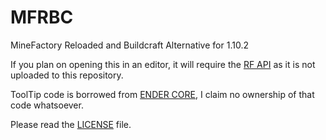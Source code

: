 # MFRBC
MineFactory Reloaded and Buildcraft Alternative for 1.10.2

If you plan on opening this in an editor, it will require the [RF API](https://github.com/CoFH/RedstoneFlux-API) as it is not uploaded to this repository.

ToolTip code is borrowed from [ENDER CORE](https://github.com/SleepyTrousers/EnderCore), I claim no ownership of that code whatsoever.

Please read the [LICENSE](https://github.com/cjburkey01/MFRBC/blob/master/LICENSE) file.